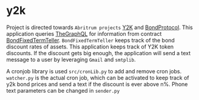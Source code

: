 # y2k
Project is directed towards `Abritrum projects` [Y2K](https://y2k-finance.gitbook.io/y2k-finance/) and [BondProtocol](https://docs.bondprotocol.finance/). This application queries [TheGraphQL](https://subgraph.satsuma-prod.com/y2k-finance/v2-prod/playground) for information from contract [BondFixedTermTeller](https://arbiscan.io/address/0x007F7735baF391e207E3aA380bb53c4Bd9a5Fed6). `BondFixedTermTeller` keeps track of the bond discount rates of assets. This application keeps track of Y2K token discounts. If the discount gets big enough, the application will send a text message to a user by leveraging `Gmail` and `smtplib`.

A cronjob library is used `src/cronLib.py` to add and remove cron jobs. `watcher.py` is the actual cron job, which can be activated to keep track of y2k bond prices and send a text if the discount is ever above n%. Phone text parameters can be changed in `sender.py`

